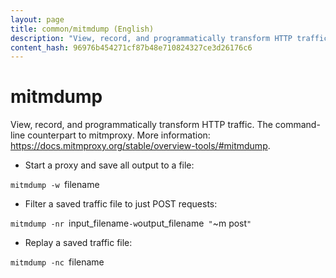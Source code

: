 ```yaml
---
layout: page
title: common/mitmdump (English)
description: "View, record, and programmatically transform HTTP traffic."
content_hash: 96976b454271cf87b48e710824327ce3d26176c6
---
```

# mitmdump

View, record, and programmatically transform HTTP traffic.
The command-line counterpart to mitmproxy.
More information: <https://docs.mitmproxy.org/stable/overview-tools/#mitmdump>.

- Start a proxy and save all output to a file:

`mitmdump -w `<span class="tldr-var badge badge-pill bg-dark-lm bg-white-dm text-white-lm text-dark-dm font-weight-bold">filename</span>

- Filter a saved traffic file to just POST requests:

`mitmdump -nr `<span class="tldr-var badge badge-pill bg-dark-lm bg-white-dm text-white-lm text-dark-dm font-weight-bold">input_filename</span>` -w `<span class="tldr-var badge badge-pill bg-dark-lm bg-white-dm text-white-lm text-dark-dm font-weight-bold">output_filename</span>` "`<span class="tldr-var badge badge-pill bg-dark-lm bg-white-dm text-white-lm text-dark-dm font-weight-bold">~m post</span>`"`

- Replay a saved traffic file:

`mitmdump -nc `<span class="tldr-var badge badge-pill bg-dark-lm bg-white-dm text-white-lm text-dark-dm font-weight-bold">filename</span>
